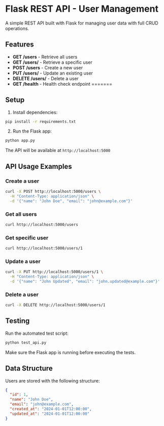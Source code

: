 
# Flask REST API - User Management

A simple REST API built with Flask for managing user data with full CRUD operations.

## Features

- **GET /users** - Retrieve all users
- **GET /users/<id>** - Retrieve a specific user
- **POST /users** - Create a new user
- **PUT /users/<id>** - Update an existing user
- **DELETE /users/<id>** - Delete a user
- **GET /health** - Health check endpoint
=======

## Setup

1. Install dependencies:
```bash
pip install -r requirements.txt
```

2. Run the Flask app:
```bash
python app.py
```

The API will be available at `http://localhost:5000`

## API Usage Examples

### Create a user
```bash
curl -X POST http://localhost:5000/users \
  -H "Content-Type: application/json" \
  -d '{"name": "John Doe", "email": "john@example.com"}'
```

### Get all users
```bash
curl http://localhost:5000/users
```

### Get specific user
```bash
curl http://localhost:5000/users/1
```

### Update a user
```bash
curl -X PUT http://localhost:5000/users/1 \
  -H "Content-Type: application/json" \
  -d '{"name": "John Updated", "email": "john.updated@example.com"}'
```

### Delete a user
```bash
curl -X DELETE http://localhost:5000/users/1
```

## Testing

Run the automated test script:
```bash
python test_api.py
```

Make sure the Flask app is running before executing the tests.

## Data Structure

Users are stored with the following structure:
```json
{
  "id": 1,
  "name": "John Doe",
  "email": "john@example.com",
  "created_at": "2024-01-01T12:00:00",
  "updated_at": "2024-01-01T12:00:00"
}
```

